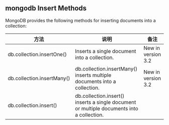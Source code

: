 ## mongodb Insert Methods
MongoDB provides the following methods for inserting documents into a collection:



方法  | 说明 | 备注
------------- | ------------- | -------------
db.collection.insertOne()  | Inserts a single document into a collection. | New in version 3.2
db.collection.insertMany()  | db.collection.insertMany() inserts multiple documents into a collection. | New in version 3.2
db.collection.insert()  | db.collection.insert() inserts a single document or multiple documents into a collection. | 